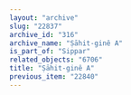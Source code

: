 ```yaml
---
layout: "archive"
slug: "22837"
archive_id: "316"
archive_name: "Ṣāhit-ginê A"
is_part_of: "Sippar"
related_objects: "6706"
title: "Ṣāhit-ginê A"
previous_item: "22840"
---
```

